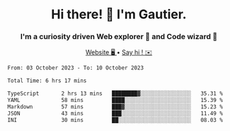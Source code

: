 <h1 align="center">Hi there! 👋 I'm Gautier.</h1>
<h3 align="center">I'm a curiosity driven Web explorer 🚀 and Code wizard 🧙</h3>

<p align="center">
  <a href="https://xisabla.github.io/">Website 🖥️ </a> •
  <a href="mailto:xisabla.dev@gmail.com">Say hi ! ✉️</a>
</p>

<!--START_SECTION:waka-->

```txt
From: 03 October 2023 - To: 10 October 2023

Total Time: 6 hrs 17 mins

TypeScript       2 hrs 13 mins   ████████▓░░░░░░░░░░░░░░░░   35.31 %
YAML             58 mins         ████░░░░░░░░░░░░░░░░░░░░░   15.39 %
Markdown         57 mins         ███▓░░░░░░░░░░░░░░░░░░░░░   15.23 %
JSON             43 mins         ███░░░░░░░░░░░░░░░░░░░░░░   11.49 %
INI              30 mins         ██░░░░░░░░░░░░░░░░░░░░░░░   08.03 %
```

<!--END_SECTION:waka-->
